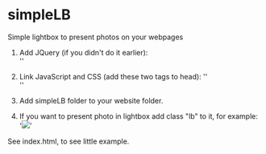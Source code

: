 simpleLB
========

Simple lightbox to present photos on your webpages

1. Add JQuery (if you didn't do it earlier):<br>
'<script src="https://ajax.googleapis.com/ajax/libs/jquery/3.5.1/jquery.min.js"></script>'

2. Link JavaScript and CSS (add these two tags to head):
'<script src="simpleLB/lbscript.js"></script>'<br>
'<link rel="stylesheet" type="text/css" href="simpleLB/lbstyle.css">'

3. Add simpleLB folder to your website folder.
4. If you want to present photo in lightbox add class "lb" to it, for example:<br>
'<img src="image/src.jpg" class="lb">'

See index.html, to see little example.